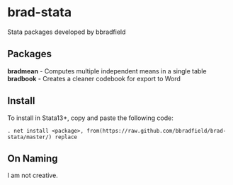 # brad-stata
Stata packages developed by bbradfield

## Packages
**bradmean** - Computes multiple independent means in a single table
**bradbook** - Creates a cleaner codebook for export to Word

## Install
To install in Stata13+, copy and paste the following code:
```
. net install <package>, from(https://raw.github.com/bbradfield/brad-stata/master/) replace
```

## On Naming

I am not creative.
